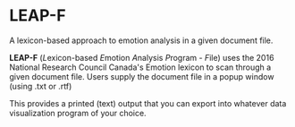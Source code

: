 # LEAP-F
A lexicon-based approach to emotion analysis in a given document file. 

__LEAP-F__ (*L*exicon-based *E*motion *A*nalysis *P*rogram - *F*ile) uses the 2016 National Research Council Canada's Emotion lexicon to scan through a given document file. Users supply the document file in a popup window (using .txt or .rtf)

This provides a printed (text) output that you can export into whatever data visualization program of your choice. 
